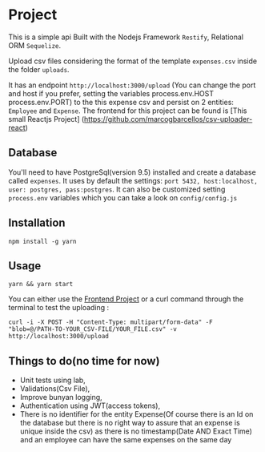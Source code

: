 # Project

This is a simple api Built with the Nodejs Framework `Restify`, Relational ORM `Sequelize`. 

Upload csv files considering the format of the template `expenses.csv` inside the folder `uploads`.

It has an endpoint `http://localhost:3000/upload` (You can change the port and host if you prefer, setting the variables process.env.HOST process.env.PORT) to the this expense csv and persist on 2 entities: `Employee` and `Expense`.
The frontend for this project can be found is [This small Reactjs Project] (https://github.com/marcogbarcellos/csv-uploader-react)


## Database

You'll need to have PostgreSql(version 9.5) installed and create a database called `expenses`.
It uses by default the settings: `port 5432, host:localhost, user: postgres, pass:postgres`. It can also be customized setting `process.env` variables which you can take a look on `config/config.js`

## Installation

```
npm install -g yarn
```

## Usage

```
yarn && yarn start
```

You can either use the [Frontend Project](https://github.com/marcogbarcellos/csv-uploader-react) or a curl command through the terminal to test the uploading :

```
curl -i -X POST -H "Content-Type: multipart/form-data" -F "blob=@/PATH-TO-YOUR_CSV-FILE/YOUR_FILE.csv" -v http://localhost:3000/upload
```

## Things to do(no time for now)

- Unit tests using lab,
- Validations(Csv File),
- Improve bunyan logging,
- Authentication using JWT(access tokens),
- There is no identifier for the entity Expense(Of course there is an Id on the database but there is no right way to assure that an expense is unique inside the csv) as there is no timestamp(Date AND Exact Time) and an employee can have the same expenses on the same day
	


